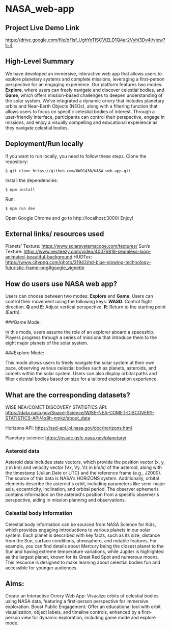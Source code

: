 # NASA_web-app

## Project Live Demo Link
https://drive.google.com/file/d/1sf_UghYoTlSCViZLD1Q4ar2Vyhi3Dv4i/view?t=4

## High-Level Summary

We have developed an immersive, interactive web app that allows users to explore planetary systems and complete missions, leveraging a first-person perspective for an engaging experience.
Our platform features two modes: **Explore**, where users can freely navigate and discover celestial bodies, and **Game**, which offers mission-based challenges to deepen understanding of the solar system.
We’ve integrated a dynamic orrery that includes planetary orbits and Near-Earth Objects (NEOs), along with a filtering function that allows users to focus on specific celestial bodies of interest.
Through a user-friendly interface, participants can control their perspective, engage in missions, and enjoy a visually compelling and educational experience as they navigate celestial bodies.

## Deployment/Run locally

If you want to run locally, you need to follow these steps.
Clone the repository:
```
$ git clone https://github.com/OWO1430/NASA_web-app.git
```
Install the dependencies:
```
$ npm install
```
Run:
```
$ npm run dev
```
Open Google Chrome and go to http://localhost:3000/
Enjoy!

## External links/ resources used
Planets’ Texture:
https://www.solarsystemscope.com/textures/
Sun’s Texture: https://www.vecteezy.com/video/40076818-seamless-loop-animated-beautiful-background
HUDTex:
https://www.citypng.com/photo/31943/hd-blue-glowing-technology-futuristic-frame-png#google_vignette


## How do users use NASA web app?

Users can choose between two modes: **Explore** and **Game**.
Users can control their movement using the following keys:
**WASD**: Control flight direction.
**Q** and **E**: Adjust vertical perspective.
**R**: Return to the starting point (Earth).

###Game Mode:

In this mode, users assume the role of an explorer aboard a spaceship.
Players progress through a series of missions that introduce them to the eight major planets of the solar system.

###Explore Mode:

This mode allows users to freely navigate the solar system at their own pace,  observing various celestial bodies such as planets, asteroids, and comets within the solar system.
Users can also display orbital paths and filter celestial bodies based on size for a tailored exploration experience.


## What are the corresponding datasets?
​​WISE NEA/COMET DISCOVERY STATISTICS API: 
https://data.nasa.gov/Space-Science/WISE-NEA-COMET-DISCOVERY-STATISTICS-API/4x8h-nmkz/about_data

Horizons API:
https://ssd-api.jpl.nasa.gov/doc/horizons.html

Planetary science:
https://nssdc.gsfc.nasa.gov/planetary/
### Asteroid data
Asteroid data includes state vectors, which provide the position vector (x, y, z in km) and velocity vector (Vx, Vy, Vz in km/s) of the asteroid, along with the timestamp (Julian Date or UTC) and the reference frame (e.g., J2000). The source of this data is NASA's HORIZONS system. Additionally, orbital elements describe the asteroid's orbit, including parameters like semi-major axis, eccentricity, inclination, and orbital period. The observer ephemeris contains information on the asteroid's position from a specific observer's perspective, aiding in mission planning and observations.

### Celestial body information
Celestial body information can be sourced from NASA Science for Kids, which provides engaging introductions to various planets in our solar system. Each planet is described with key facts, such as its size, distance from the Sun, surface conditions, atmosphere, and notable features. For example, you can find details about Mercury being the closest planet to the Sun and having extreme temperature variations, while Jupiter is highlighted as the largest planet, known for its Great Red Spot and numerous moons. This resource is designed to make learning about celestial bodies fun and accessible for younger audiences.


## Aims:

Create an Interactive Orrery Web App: Visualize orbits of celestial bodies using NASA data, featuring a first-person perspective for immersive exploration.
Boost Public Engagement: Offer an educational tool with orbit visualization, object labels, and timeline controls, enhanced by a first-person view for dynamic exploration, including game mode and explore mode.